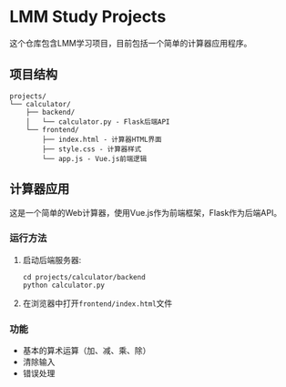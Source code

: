 # LMM Study Projects

这个仓库包含LMM学习项目，目前包括一个简单的计算器应用程序。

## 项目结构

```
projects/
└── calculator/
    ├── backend/
    │   └── calculator.py - Flask后端API
    └── frontend/
        ├── index.html - 计算器HTML界面
        ├── style.css - 计算器样式
        └── app.js - Vue.js前端逻辑
```

## 计算器应用

这是一个简单的Web计算器，使用Vue.js作为前端框架，Flask作为后端API。

### 运行方法

1. 启动后端服务器:
   ```
   cd projects/calculator/backend
   python calculator.py
   ```

2. 在浏览器中打开`frontend/index.html`文件

### 功能

- 基本的算术运算（加、减、乘、除）
- 清除输入
- 错误处理